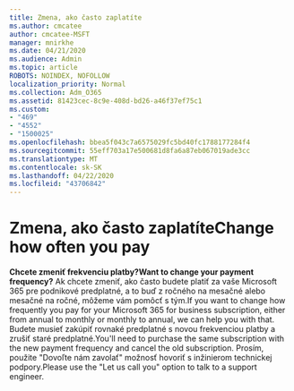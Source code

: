 ```yaml
---
title: Zmena, ako často zaplatíte
ms.author: cmcatee
author: cmcatee-MSFT
manager: mnirkhe
ms.date: 04/21/2020
ms.audience: Admin
ms.topic: article
ROBOTS: NOINDEX, NOFOLLOW
localization_priority: Normal
ms.collection: Adm_O365
ms.assetid: 81423cec-8c9e-408d-bd26-a46f37ef75c1
ms.custom:
- "469"
- "4552"
- "1500025"
ms.openlocfilehash: bbea5f043c7a6575029fc5bd40fc1788177284f4
ms.sourcegitcommit: 55eff703a17e500681d8fa6a87eb067019ade3cc
ms.translationtype: MT
ms.contentlocale: sk-SK
ms.lasthandoff: 04/22/2020
ms.locfileid: "43706842"
---
```

# <a name="change-how-often-you-pay"></a><span data-ttu-id="d7ed1-102">Zmena, ako často zaplatíte</span><span class="sxs-lookup"><span data-stu-id="d7ed1-102">Change how often you pay</span></span>

 <span data-ttu-id="d7ed1-103">**Chcete zmeniť frekvenciu platby?**</span><span class="sxs-lookup"><span data-stu-id="d7ed1-103">**Want to change your payment frequency?**</span></span> <span data-ttu-id="d7ed1-104">Ak chcete zmeniť, ako často budete platiť za vaše Microsoft 365 pre podnikové predplatné, a to buď z ročného na mesačné alebo mesačné na ročné, môžeme vám pomôcť s tým.</span><span class="sxs-lookup"><span data-stu-id="d7ed1-104">If you want to change how frequently you pay for your Microsoft 365 for business subscription, either from annual to monthly or monthly to annual, we can help you with that.</span></span> <span data-ttu-id="d7ed1-105">Budete musieť zakúpiť rovnaké predplatné s novou frekvenciou platby a zrušiť staré predplatné.</span><span class="sxs-lookup"><span data-stu-id="d7ed1-105">You'll need to purchase the same subscription with the new payment frequency and cancel the old subscription.</span></span> <span data-ttu-id="d7ed1-106">Prosím, použite "Dovoľte nám zavolať" možnosť hovoriť s inžinierom technickej podpory.</span><span class="sxs-lookup"><span data-stu-id="d7ed1-106">Please use the "Let us call you" option to talk to a support engineer.</span></span>
